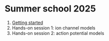 # Summer school 2025

1. [Getting started](https://colab.research.google.com/github/CardiacModelling/summer-school-2025/blob/main/Myokit_installation_and_example_simulation.ipynb)
2. Hands-on session 1: ion channel models
3. Hands-on session 2: action potential models
